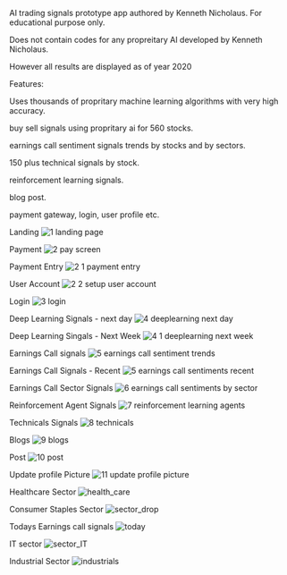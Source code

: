 AI trading signals prototype app authored by Kenneth Nicholaus. For educational purpose only. 

Does not contain codes for any propreitary AI developed by Kenneth Nicholaus.

However all results are displayed as of year 2020


Features: 

Uses thousands of propritary machine learning algorithms with very high accuracy.

buy sell signals using propritary ai for 560 stocks.

earnings call sentiment signals trends by stocks and by sectors.

150 plus technical signals by stock.

reinforcement learning signals.

blog post.

payment gateway, login, user profile etc.

Landing 
![1  landing page](https://github.com/user-attachments/assets/c61c507e-13c7-449d-a354-191ce149212c)

Payment
![2  pay screen](https://github.com/user-attachments/assets/2b55ae85-2b41-4523-ae04-c0fba9af0c27)

Payment Entry
![2 1 payment entry](https://github.com/user-attachments/assets/f4198aec-e608-4083-9224-8adaac4ad25f)

User Account
![2 2 setup user account](https://github.com/user-attachments/assets/9b4bf911-8579-4c74-ae0b-871f559a6c56)

Login
![3  login](https://github.com/user-attachments/assets/767516e7-cb18-4737-9c2f-b2696bcfa91d)

Deep Learning Signals - next day
![4  deeplearning next day](https://github.com/user-attachments/assets/af558c3f-9530-4a03-8a9a-64351b4acb7c)

Deep Learning Singals - Next Week
![4 1 deeplearning next week](https://github.com/user-attachments/assets/9a84b30e-be71-4dd5-baa5-4dbbf82cf22b)

Earnings Call signals
![5  earnings call sentiment trends](https://github.com/user-attachments/assets/30d0f5b5-b01e-46af-b306-7ea31599c000)

Earnings Call Signals - Recent
![5  earnings call sentiments recent](https://github.com/user-attachments/assets/7877d0d3-27bc-4faa-8f45-ef63fd397218)

Earnings Call Sector Signals
![6  earnings call sentiments by sector](https://github.com/user-attachments/assets/206920be-f7ea-4316-a992-b10c0bef1f0e)

Reinforcement Agent Signals
![7  reinforcement learning agents](https://github.com/user-attachments/assets/9cc7ad9a-85a4-4b92-afe3-552a4a851ed9)

Technicals Signals 
![8  technicals](https://github.com/user-attachments/assets/cb561852-d247-4c15-80f2-de7ae49d52b5)

Blogs
![9  blogs](https://github.com/user-attachments/assets/fb6b6cb8-7c59-4e81-b525-a1805910abca)

Post
![10  post](https://github.com/user-attachments/assets/7c19bb66-823e-488e-873f-f4aef939766b)

Update profile Picture
![11  update profile picture](https://github.com/user-attachments/assets/b908e253-f199-46ff-b647-5ea272a05cc2)

Healthcare Sector
![health_care](https://github.com/user-attachments/assets/4576d50e-8c4d-49a5-9b42-268232016f2e)

Consumer Staples Sector
![sector_drop](https://github.com/user-attachments/assets/6caf2e8d-5d28-4b1f-9833-2972e7ef0b0e)

Todays Earnings call signals
![today](https://github.com/user-attachments/assets/47a7d4c0-d81a-40c4-ae95-ef11d778b969)

IT sector
![sector_IT](https://github.com/user-attachments/assets/6edbaea5-b300-4a65-8631-30936a10ccd7)

Industrial Sector
![industrials](https://github.com/user-attachments/assets/f2902a5d-3f66-4d56-970e-a613e362c510)
























